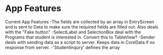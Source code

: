 App Features
============

Current App Features
  -The fields are collected by an array in EntryScreen and is sent to Data to 
make sure the required fields are filled out. Also deals with the "Fake button"
  -SelectLabel and SelectionBox deal with the Programs that student is interested
in. Convert this to TableView?
  -Sender deals with sending data as a script to server. Keeps data in CoreData
if no response from server.
  -'StudentInqury' defines the array
